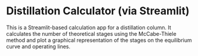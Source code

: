 # Distillation Calculator (via Streamlit)
This is a Streamlit-based calculation app for a distillation column. It calculates the number of theoretical stages using the McCabe-Thiele method and plot a graphical representation of the stages on the equilibrium curve and operating lines.
